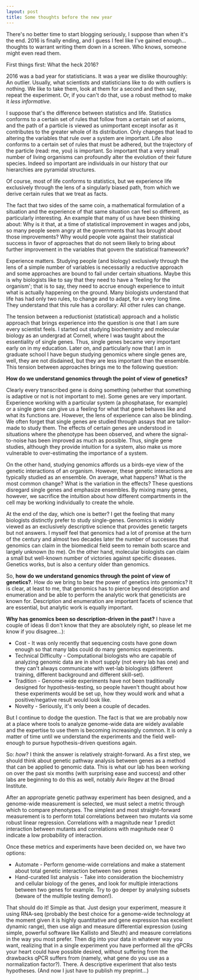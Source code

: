 ```yaml
---
layout: post
title: Some thoughts before the new year
---
```


There's no better time to start blogging seriously, I suppose than when it's the end.
2016 is finally ending, and I guess I feel like I've gained enough... thoughts to
warrant writing them down in a screen. Who knows, someone might even read them.

First things first: What the heck 2016?

2016 was a bad year for statisticians. It was a year we dislike thouroughly: An outlier.
Usually, what scientists and statisticians like to do with outliers is nothing. We like to
take them, look at them for a second and then say, repeat the experiment. Or, if you can't do that,
use a robust method to make it *less informative*.

I suppose that's the difference between statistics and life. Statistics conforms to a certain
set of rules that follow from a certain set of axioms, and the path of a particle is viewed as unimportant except
insofar as it contributes to the greater whole of its distribution. Only changes that lead to altering
the variables that rule over a system are important.
Life also conforms to a certain
set of rules that must be adhered, but the trajectory of the particle (read: me, you) is important. So important
that a very small number of living organisms can profoundly alter the evolution of their future species. Indeed
so important are individuals in our history that our hierarchies are pyramidal structures.

Of course, most of life conforms to statistics, but we experience life exclusively through the lens of a
singularly biased path, from which we derive certain rules that we treat as facts.

The fact that two sides of the same coin, a mathematical formulation of a situation and the experience of that same situation can feel so different, as particularly interesting. An example that
many of us have been thinking about: Why is it that, at a time of statistical improvement in wages and jobs,
so many people seem angry at the governments that has brought about those improvements? Why would people vote
against their statistical success in favor of approaches that do not seem likely to bring about further improvement
in the variables that govern the statistical framework?

Experience matters. Studying people (and biology) exclusively through the lens of a simple number of variables
is necessarily a reductive approach and some approaches are bound to fail under certain situations. Maybe this
is why biologists like to say that they need to have a 'feeling for the organism'; that is to say, they need to accrue enough experience to intuit what is actually happening on the ground.
Many biologists understand that life has had only two rules, to change and to adapt, for a very long time. They understand that this rule has a corollary: All other rules can change.

The tension between a reductionist (statistical) approach and a holistic approach that brings experience into the question
is one that I am sure every scientist feels. I started out studying biochemistry and molecular biology as an undergrad
at Cornell, where I was taught about the essentiality of single genes. Thus, single genes became very important early
on in my education. Later on, and particularly now that I am in graduate school I have begun studying genomics where
single genes are, well, they are not disdained, but they are less important than the ensemble. This tension between approaches brings me to the following question:

**How do we understand genomics through the point of view of genetics?**

Clearly every transcribed gene is doing something (whether that something is adaptive or not is not important to me).
Some genes are very important. Experience working with a particular system (a phosphatase, for example) or a single
gene can give us a feeling for what that gene behaves like and what its functions are. However, the lens of experience
can also be blinding. We often forget that single genes are studied through assays that are tailor-made to study them.
The effects of certain genes are understood in situations where the phenotype has been observed, and where the
signal-to-noise has been improved as much as possible. Thus, single gene studies, although they provide intuition for a
system, also make us more vulnerable to over-estimating the importance of a system.

On the other hand, studying genomics affords us a birds-eye view of the genetic interactions of an organism. However,
these genetic interactions are typically studied as an ensemble. On average, what happens? What is the most common change? What is the variation in the effects? These questions disregard single genes and emphasize ensembles. By mixing
many genes, however, we sacrifice the intuition about how different compartments in the cell may be working individually to create the whole.

At the end of the day, which one is better? I get the feeling that many biologists distinctly prefer to study single-genes. Genomics is widely viewed as an exclusively descriptive science that provides genetic targets but not answers. I myself feel that genomics had a lot of promise at the turn of the century and almost two decades later the number of successes that genomics can claim in the biomedical field seem to remain both scarce and largely unknown (to me). On the other hand, molecular biologists can claim a small but well-known number of victories against specific diseases. Genetics works, but is also a century older than genomics.

So, **how do we understand genomics through the point of view of genetics?**. How do we bring to bear the power of genetics into genomics? It is clear, at least to me, that genomics has to pierce beyond description and enumeration and be able to perform the analytic work that geneticists are known for. Description and enumeration are important facets of science that are essential, but analytic work is equally important.

**Why has genomics been so description-driven in the past?** I have a couple of ideas (I don't know that they are absolutely right, so please let me know if you disagree...):

 * Cost - It was only recently that sequencing costs have gone down enough so that many labs could do many genomics experiments.
 * Technical Difficulty - Computational biologists who are capable of analyzing genomic data are in short supply (not every lab has one) and they can't always communicate with wet-lab biologists (different training, different background and different skill-set).
 * Tradition - Genome-wide experiments have not been traditionally designed for hypothesis-testing, so people haven't thought about how these experiments would be set up, how they would work and what a positive/negative result would look like.
 * Novelty - Seriously, it's only been a couple of decades.

But I continue to dodge the question. The fact is that we are probably now at a place where tools to analyze genome-wide data are widely available and the expertise to use them is becoming increasingly common. It is only a matter of time until we understand the experiments and the field well-enough to pursue hypothesis-driven questions again.

So: *how*? I think the answer is relatively straight-forward. As a first step, we should think about genetic pathway analysis between genes as a method that can be applied to genomic data. This is what our lab has been working on over the past six months (with surprising ease and success) and other labs are beginning to do this as well, notably Aviv Regev at the Broad Institute.

After an appropriate genetic pathway experiment has been designed, and a genome-wide measurement is selected, we must select a metric through which to compare phenotypes. The simplest and most straight-forward measurement is to perform total correlations between two mutants via some robust linear regression. Correlations with a magnitude near 1 predict interaction between mutants and correlations with magnitude near 0 indicate a low probability of interaction.

Once these metrics and experiments have been decided on, we have two options:
 * Automate - Perform genome-wide correlations and make a statement about total genetic interaction between two genes
 * Hand-curated list analysis - Take into consideration the biochemistry and cellular biology of the genes, and look for multiple interactions between two genes for example. Try to go deeper by analysing subsets (beware of the multiple testing demon!).

That should do it! Simple as that. Just design your experiment, measure it using RNA-seq (probably the best choice for a genome-wide technology at the moment given it is highly quantitative and gene expression has excellent dynamic range), then use align and measure differential expression (using simple, powerful software like Kallisto and Sleuth) and measure correlations in the way you most prefer. Then dig into your data in whatever way you want, realizing that in a single experiment you have performed all the qPCRs your heart could have possible desired, without suffering from the drawbacks qPCR suffers from (namely, what gene do you use as a normalization factor?). There. A descriptive experiment that also tests hypotheses. (And now I just have to publish my preprint...)
